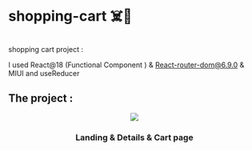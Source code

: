 
<h1 align="left">shopping-cart ☠️🦾</h1>

##


shopping cart project :

I used React@18 (Functional Component ) & React-router-dom@6.9.0 & MIUI and useReducer

##

<h2 align="left">The project :</h2>

<div align="center">
  <img src="https://raw.githubusercontent.com/lRezaAsadil/Shopping-Cart-React/master/src/images/ShoppingCart.gif"> 
  <h3> Landing & Details & Cart page</h3>
</div>
